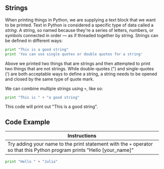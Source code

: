 ## Strings

When printing things in Python, we are supplying a text block that we want to be printed. Text in Python is considered a specific type of data called a _string_. A string, so named because they're a series of letters, numbers, or symbols connected in order — as if threaded together by string. Strings can be defined in different ways:

``` python
print "This is a good string"
print 'You can use single quotes or double quotes for a string'
```

Above we printed two things that are strings and then attempted to print two things that are not strings. While double-quotes (") and single-quotes (') are both acceptable ways to define a string, a string needs to be opened and closed by the same type of quote mark.

We can combine multiple strings using `+`, like so:

``` python
print "This is " + "a good string"
```

This code will print out "This is a good string".

## Code Example

Instructions  | 
------------  |
Try adding your name to the print statement with the `+` operator so that this Python program prints "Hello [your_name]"|

```python 
print "Hello " + "Julia"
```
